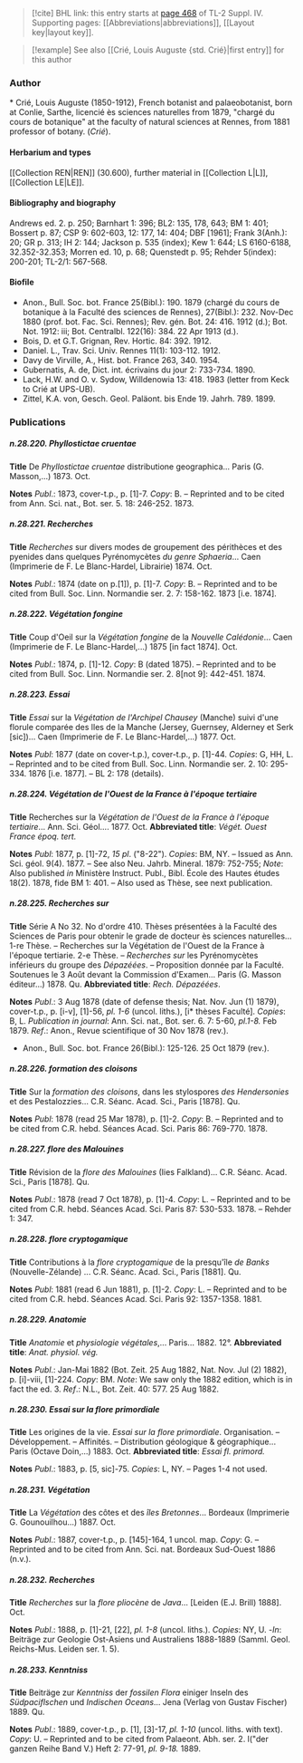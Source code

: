 > [!cite] BHL link: this entry starts at [page 468](https://www.biodiversitylibrary.org/item/103860#page/478/mode/1up) of TL-2 Suppl. IV.
> Supporting pages: [[Abbreviations|abbreviations]], [[Layout key|layout key]].

> [!example] See also [[Crié, Louis Auguste {std. Crié}|first entry]] for this author

### Author

\* Crié, Louis Auguste (1850-1912), French botanist and palaeobotanist, born at Conlie, Sarthe, licencié ès sciences naturelles from 1879, "chargé du cours de botanique" at the faculty of natural sciences at Rennes, from 1881 professor of botany. (*Crié*).

#### Herbarium and types

[[Collection REN|REN]] (30.600), further material in [[Collection L|L]], [[Collection LE|LE]].

#### Bibliography and biography

Andrews ed. 2. p. 250; Barnhart 1: 396; BL2: 135, 178, 643; BM 1: 401; Bossert p. 87; CSP 9: 602-603, 12: 177, 14: 404; DBF \[1961\]; Frank 3(Anh.): 20; GR p. 313; IH 2: 144; Jackson p. 535 (index); Kew 1: 644; LS 6160-6188, 32.352-32.353; Morren ed. 10, p. 68; Quenstedt p. 95; Rehder 5(index): 200-201; TL-2/1: 567-568.

#### Biofile

- Anon., Bull. Soc. bot. France 25(Bibl.): 190. 1879 (chargé du cours de botanique à la Faculté des sciences de Rennes), 27(Bibl.): 232. Nov-Dec 1880 (prof. bot. Fac. Sci. Rennes); Rev. gén. Bot. 24: 416. 1912 (d.); Bot. Not. 1912: iii; Bot. Centralbl. 122(16): 384. 22 Apr 1913 (d.).
- Bois, D. et G.T. Grignan, Rev. Hortic. 84: 392. 1912.
- Daniel. L., Trav. Sci. Univ. Rennes 11(1): 103-112. 1912.
- Davy de Virville, A., Hist. bot. France 263, 340. 1954.
- Gubernatis, A. de, Dict. int. écrivains du jour 2: 733-734. 1890.
- Lack, H.W. and O. v. Sydow, Willdenowia 13: 418. 1983 (letter from Keck to Crié at UPS-UB).
- Zittel, K.A. von, Gesch. Geol. Paläont. bis Ende 19. Jahrh. 789. 1899.

### Publications

##### n.28.220. Phyllostictae cruentae

**Title**
De *Phyllostictae cruentae* distributione geographica... Paris (G. Masson,...) 1873. Oct.

**Notes**
*Publ*.: 1873, cover-t.p., p. \[1\]-7. *Copy*: B. – Reprinted and to be cited from Ann. Sci. nat., Bot. ser. 5. 18: 246-252. 1873.

##### n.28.221. Recherches

**Title**
*Recherches* sur divers modes de groupement des périthèces et des pyenides dans quelques Pyrénomycètes *du genre Sphaeria*... Caen (Imprimerie de F. Le Blanc-Hardel, Librairie) 1874. Oct.

**Notes**
*Publ*.: 1874 (date on p.\[1\]), p. \[1\]-7. *Copy*: B. – Reprinted and to be cited from Bull. Soc. Linn. Normandie ser. 2. 7: 158-162. 1873 \[i.e. 1874\].

##### n.28.222. Végétation fongine

**Title**
Coup d'Oeil sur la *Végétation fongine* de la *Nouvelle Calédonie*... Caen (Imprimerie de F. Le Blanc-Hardel,...) 1875 \[in fact 1874\]. Oct.

**Notes**
*Publ*.: 1874, p. \[1\]-12. *Copy*: B (dated 1875). – Reprinted and to be cited from Bull. Soc. Linn. Normandie ser. 2. 8\[not 9\]: 442-451. 1874.

##### n.28.223. Essai

**Title**
*Essai* sur la *Végétation de l'Archipel Chausey* (Manche) suivi d'une florule comparée des lles de la Manche (Jersey, Guernsey, Alderney et Serk \[sic\])... Caen (Imprimerie de F. Le Blanc-Hardel,...) 1877. Oct.

**Notes**
*Publ*: 1877 (date on cover-t.p.), cover-t.p., p. \[1\]-44. *Copies*: G, HH, L. – Reprinted and to be cited from Bull. Soc. Linn. Normandie ser. 2. 10: 295-334. 1876 \[i.e. 1877\]. – BL 2: 178 (details).

##### n.28.224. Végétation de l'Ouest de la France à l'époque tertiaire

**Title**
Recherches sur la *Végétation de l'Ouest de la France à l'époque tertiaire*... Ann. Sci. Géol.... 1877. Oct.
**Abbreviated title**: *Végét. Ouest France époq. tert.*

**Notes**
*Publ*: 1877, p. \[1\]-72, *15 pl*. ("8-22"). *Copies*: BM, NY. – Issued as Ann. Sci. géol. 9(4). 1877. – See also Neu. Jahrb. Mineral. 1879: 752-755;
*Note*: Also published *in* Ministère Instruct. Publ., Bibl. École des Hautes études 18(2). 1878, fide BM 1: 401. – Also used as Thèse, see next publication.

##### n.28.225. Recherches sur

**Title**
Série A No 32. No d'ordre 410. Thèses présentées à la Faculté des Sciences de Paris pour obtenir le grade de docteur ès sciences naturelles... 1-re Thèse. – Recherches sur la Végétation de l'Ouest de la France à l'époque tertiarie. 2-e Thèse. – *Recherches sur* les Pyrénomycètes inférieurs du groupe des *Dépazéées*. – Proposition donnée par la Faculté. Soutenues le 3 Août devant la Commission d'Examen... Paris (G. Masson éditeur...) 1878. Qu.
**Abbreviated title**: *Rech. Dépazéées*.

**Notes**
*Publ*.: 3 Aug 1878 (date of defense thesis; Nat. Nov. Jun (1) 1879), cover-t.p., p. \[i-v\], \[1\]-56, *pl. 1-6* (uncol. liths.), \[i\* thèses Faculté\]. *Copies*: B, L.
*Publication in journal*: Ann. Sci. nat., Bot. ser. 6. 7: 5-60, *pl.1-8.* Feb 1879.
*Ref*.: Anon., Revue scientifique of 30 Nov 1878 (rev.).
- Anon., Bull. Soc. bot. France 26(Bibl.): 125-126. 25 Oct 1879 (rev.).

##### n.28.226. formation des cloisons

**Title**
Sur la *formation des cloisons*, dans les stylospores *des Hendersonies* et des Pestalozzies... C.R. Séanc. Acad. Sci., Paris \[1878\]. Qu.

**Notes**
*Publ*: 1878 (read 25 Mar 1878), p. \[1\]-2. *Copy*: B. – Reprinted and to be cited from C.R. hebd. Séances Acad. Sci. Paris 86: 769-770. 1878.

##### n.28.227. flore des Malouines

**Title**
Révision de la *flore des Malouines* (Iies Falkland)... C.R. Séanc. Acad. Sci., Paris \[1878\]. Qu.

**Notes**
*Publ*.: 1878 (read 7 Oct 1878), p. \[1\]-4. *Copy*: L. – Reprinted and to be cited from C.R. hebd. Séances Acad. Sci. Paris 87: 530-533. 1878. – Rehder 1: 347.

##### n.28.228. flore cryptogamique

**Title**
Contributions à la *flore cryptogamique* de la presqu'île *de Banks* (Nouvelle-Zélande) ... C.R. Séanc. Acad. Sci., Paris \[1881\]. Qu.

**Notes**
*Publ*: 1881 (read 6 Jun 1881), p. \[1\]-2. *Copy*: L. – Reprinted and to be cited from C.R. hebd. Séances Acad. Sci. Paris 92: 1357-1358. 1881.

##### n.28.229. Anatomie

**Title**
*Anatomie* et *physiologie végétales*,... Paris... 1882. 12°.
**Abbreviated title**: *Anat. physiol. vég.*

**Notes**
*Publ*.: Jan-Mai 1882 (Bot. Zeit. 25 Aug 1882, Nat. Nov. Jul (2) 1882), p. \[i\]-viii, \[1\]-224.
*Copy*: BM.
*Note*: We saw only the 1882 edition, which is in fact the ed. 3.
*Ref*.: N.L., Bot. Zeit. 40: 577. 25 Aug 1882.

##### n.28.230. Essai sur la flore primordiale

**Title**
Les origines de la vie. *Essai sur la flore primordiale*. Organisation. – Développement. – Affinités. – Distribution géologique & géographique... Paris (Octave Doin,...) 1883. Oct.
**Abbreviated title**: *Essai fl. primord.*

**Notes**
*Publ*.: 1883, p. \[5, sic\]-75. *Copies*: L, NY. – Pages 1-4 not used.

##### n.28.231. Végétation

**Title**
La *Végétation* des côtes et des *îles Bretonnes*... Bordeaux (Imprimerie G. Gounouilhou...) 1887. Oct.

**Notes**
*Publ*.: 1887, cover-t.p., p. \[145\]-164, 1 uncol. map. *Copy*: G. – Reprinted and to be cited from Ann. Sci. nat. Bordeaux Sud-Ouest 1886 (n.v.).

##### n.28.232. Recherches

**Title**
*Recherches* sur la *flore pliocène* de *Java*... \[Leiden (E.J. Brill) 1888\]. Oct.

**Notes**
*Publ*.: 1888, p. \[1\]-21, \[22\], *pl. 1-8* (uncol. liths.). *Copies*: NY, U. -*In*: Beiträge zur Geologie Ost-Asiens und Australiens 1888-1889 (Samml. Geol. Reichs-Mus. Leiden ser. 1. 5).

##### n.28.233. Kenntniss

**Title**
Beiträge zur *Kenntniss* der *fossilen Flora* einiger Inseln des *Südpaciflschen* und *Indischen Oceans*... Jena (Verlag von Gustav Fischer) 1889. Qu.

**Notes**
*Publ*.: 1889, cover-t.p., p. \[1\], \[3\]-17, *pl. 1-10* (uncol. liths. with text). *Copy*: U. – Reprinted and to be cited from Palaeont. Abh. ser. 2. l("der ganzen Reihe Band V.) Heft 2: 77-91, *pl. 9-18.* 1889.

